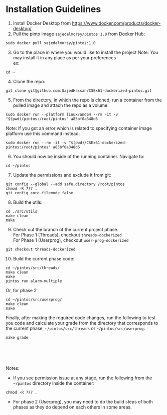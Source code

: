 # Installation Guidelines

1) Install Docker Desktop from https://www.docker.com/products/docker-desktop/
2) Pull the pinto image `sajedalmorsy/pintos:1.0` from Docker Hub:
```
sudo docker pull sajedalmorsy/pintos:1.0
```
3) Go to the place in where you would like to install the project
Note: You may install it in any place as per your preferences \
ex:
```
cd ~
```
4) Clone the repo:
```
git clone git@github.com:SajedHassan/CSEx61-dockerized-pintos.git
```
5) From the directory, in which the repo is cloned, run a container from the pulled image and attach the repo as a volume:
```
sudo docker run --platform linux/amd64 --rm -it -v "$(pwd)/pintos:/root/pintos" a85bf0a348d6
```
Note: If you got an error which is related to specifying container image platform use this command instead:
```
sudo docker run --rm -it -v "$(pwd)/CSEx61-dockerized-pintos:/root/pintos" a85bf0a348d6
```
6) You should now be inside of the running container. Navigate to:
```
cd ~/pintos
```
7) Update the permissions and exclude it from git:
```
git config --global --add safe.directory /root/pintos
chmod -R 777 .
git config core.filemode false
```
8) Build the utils:
```
cd ./src/utils
make clean
make
```
9) Check out the branch of the current project phase.\
For Phase 1 (Threads), checkout `threads-dockerized` \
For Phase 1 (Userprog), checkout `user-prog-dockerized`
```
git checkout threads-dockerized
```
10) Build the current phase code:
```
cd ~/pintos/src/threads/
make clean
make
pintos run alarm-multiple
```
Or, for phase 2
```
cd ~/pintos/src/userprog/
make clean
make
```

Finally, after making the required code changes, run the following to test you code and calculate your grade from the directory that corresponds to the current phase, `~/pintos/src/threads` or `~/pintos/src/userprog`:
```
make grade
```


<br><br><br><br>
Notes:
- If you see permission issue at any stage, run the following from the `~/pintos` directory inside the container:
```
chmod -R 777 .
```
- For phase 2 (Userprog), you may need to do the build steps of both phases as they do depend on each others in some areas.
